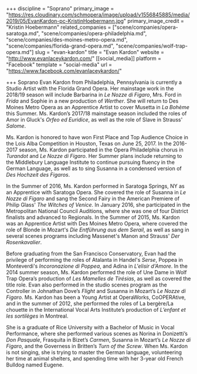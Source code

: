 +++
discipline = "Soprano"
primary_image = "https://res.cloudinary.com/schmopera/image/upload/v1556845885/media/2019/05/EvanKardon-pc-KristinHoebermann.jpg"
primary_image_credit = "Kristin Hoebermann"
related_companies = ["scene/companies/opera-saratoga.md", "scene/companies/opera-philadelphia.md", "scene/companies/des-moines-metro-opera.md", "scene/companies/florida-grand-opera.md", "scene/companies/wolf-trap-opera.md"]
slug = "evan-kardon"
title = "Evan Kardon"
website = "http://www.evanlaceykardon.com/"
[[social_media]]
platform = "Facebook"
template = "social-media"
url = "https://www.facebook.com/evanlaceykardon/"

+++
Soprano Evan Kardon from Philadelphia, Pennsylvania is currently a Studio Artist with the Florida Grand Opera. Her mainstage work in the 2018/19 season will include Barbarina in _Le Nozze di Figaro_, Mrs. Ford in _Frida_ and Sophie in a new production of _Werther_. She will return to Des Moines Metro Opera as an Apprentice Artist to cover Musetta in _La Bohème_ this Summer. Ms. Kardon’s 2017/18 mainstage season included the roles of Amor in Gluck's _Orfeo ed Euridice_, as well as the role of Slave in Strauss' _Salome_. 

Ms. Kardon is honored to have won First Place and Top Audience Choice in the Lois Alba Competition in Houston, Texas on June 25, 2017. In the 2016-2017 season, Ms. Kardon participated in the Opera Philadelphia chorus in _Turandot_ and _Le Nozze di Figaro_. Her Summer plans include returning to the Middlebury Language Institute to continue pursuing fluency in the German Language, as well as to sing Susanna in a condensed version of _Des Hochzeit des Figaros_. 

In the Summer of 2016, Ms. Kardon performed in Saratoga Springs, NY as an Apprentice with Saratoga Opera. She covered the role of Susanna in _Le Nozze di Figaro_ and sang the Second Fairy in the American Premiere of Philip Glass' _The Witches of Venice_.  In January 2016, she participated in the Metropolitan National Council Auditions, where she was one of four District finalists and advanced to Regionals. In the Summer of 2015, Ms. Kardon was an Apprentice Artist with Des Moines Metro Opera, where covered the role of Blonde in Mozart's _Die Entführung aus dem Serail_, as well as sang in several scenes programs including Massenet's Manon and Strauss' _Der Rosenkavalier_. 

Before graduating from the San Francisco Conservatory, Evan had the privilege of performing the roles of Atalanta in Handel's _Serse_, Poppea in Monteverdi's _Incoronazione di Poppea_, and Adina in _L'elisir d'Amore_.  In the 2014 summer season, Ms. Kardon performed the role of Une Dame in Wolf Trap Opera’s production of _Les Mamelles de Tirésias_, as well as covered the title role. Evan also  performed in the studio scenes program as the Controller in Johnathan Dove’s _Flight_ and Susanna in Mozart’s _Le Nozze di Figaro_. Ms. Kardon has been a Young Artist at OperaWorks, CoOPERAtive, and in the summer of 2012, she performed the roles of La bergère/La chouette in the International Vocal Arts Institute’s production of _L’enfant et les sortilèges_ in Montreal.  

She is a graduate of Rice University with a Bachelor of Music in Vocal Performance, where she performed various scenes as Norina in Donizetti’s _Don Pasquale_, Frasquita in Bizet’s _Carmen_, Susanna in Mozart’s _Le Nozze di Figaro_, and the Governess in Britten’s _Turn of the Screw_.  When Ms. Kardon is not singing, she is trying to master the German language, volunteering her time at animal shelters, and spending time with her 3-year old French Bulldog named Eugene.